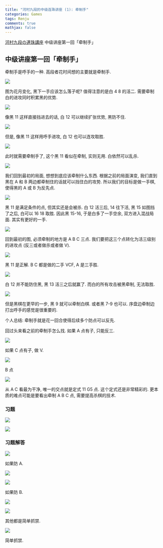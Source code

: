 ```yaml
---
title: "河村九段的中级连珠讲座 (1): 牵制手"
categories: Games
tags: Renju
comments: true
mathjax: false
---
```


[河村九段の連珠講座](http://www.kyogo.org/contents/kouza.html) 中级讲座第一回「牵制手」

<!-- more -->

## 中级讲座第一回「牵制手」

牵制手是呼手的一种. 高段者花时间想的主要就是牵制手.

![](https://shiina18.github.io/assets/posts/images/20201113093233270_18993.png)

图为花月变化, 黑下一手应该怎么落子呢? 值得注意的是白 4 8 的活二. 需要牵制白的进攻同时积累黑的优势.

![](https://shiina18.github.io/assets/posts/images/20201113093525357_15817.png)

像黑 11 这样直接挡进去的话, 白 12 可以继续扩张优势, 黑防不住.

![](https://shiina18.github.io/assets/posts/images/20201113093616875_10774.png)

但是, 像黑 11 这样用呼手进攻, 白 12 也可以连攻取胜. 

![](https://shiina18.github.io/assets/posts/images/20201113093813653_5155.png)

此时就需要牵制手了, 这个黑 11 看似在牵制, 实则无用. 白依然可以乱杀.

![](https://shiina18.github.io/assets/posts/images/20201113093913625_31882.png)

我们回到最初的局面, 想想到底应该牵制什么东西. 根据之前的局面演变, 我们直到黑在 A 和 B 两边都牵制住的话就可以挡住白的攻势. 所以我们的目标是做一手棋, 使得黑的 A 或 B 为反先点.

![](https://shiina18.github.io/assets/posts/images/20201113094259860_30045.png)

黑 11 是满足条件的点, 但其实还是会被杀. 白 12 活三后, 14 往下活, 黑 15 如图挡了之后, 白可以 16 18 取胜. 因此黑 15-16, 于是白多了一手空余, 双方进入混战局面. 其实有更好的一手.

![](https://shiina18.github.io/assets/posts/images/20201113094732353_17342.png)

回到最初的图, 必须牵制的地方是 A B C 三点. 我们要把这三个点转化为活三级别的进攻点 (反三或者做杀或者做 V).

![](https://shiina18.github.io/assets/posts/images/20201113095001529_315.png)

黑 11 是正解. B C 都是做的二手 VCF, A 是三手胜.

![](https://shiina18.github.io/assets/posts/images/20201113100305846_5463.png)

白 12 并不能防住黑, 黑 13 活三之后就赢了. 而白的所有攻击被黑牵制, 无法取胜.

![](https://shiina18.github.io/assets/posts/images/20201113101426942_24570.png)

但是黑棋在更早的一步, 黑 9 就可以牵制白棋. 或者黑 7-9 也可以. 序盘边牵制边打出呼手的感觉是很重要的.

个人总结: 牵制手就是花一回合使得后续多个防点可以反先.

回过头来看之前的牵制手怎么找. 如果 A 点有子, 只能反三.

![](https://shiina18.github.io/assets/posts/images/20201113212213888_7430.png)

如果 C 点有子, 做 V.

![](https://shiina18.github.io/assets/posts/images/20201113212350046_17097.png)

B 点

![](https://shiina18.github.io/assets/posts/images/20201113212557790_13473.png)

从 A C 看最为干净, 唯一的交点就是定式 11 G5 点. 这个定式还是非常精彩的. 更本质的难点可能是要看出牵制 A B C 点, 需要提高杀棋的技术.


### 习题

![](https://shiina18.github.io/assets/posts/images/20201113101656185_28659.png)

![](https://shiina18.github.io/assets/posts/images/20201113101704119_18572.png)

### 习题解答

![](https://shiina18.github.io/assets/posts/images/20201113103947648_1058.png)

如果防 A.

![](https://shiina18.github.io/assets/posts/images/20201113103809219_22438.png)

![](https://shiina18.github.io/assets/posts/images/20201113103914156_7195.png)

如果防 B.

![](https://shiina18.github.io/assets/posts/images/20201113104052588_19399.png)

![](https://shiina18.github.io/assets/posts/images/20201113111316061_21978.png)

其他都是简单抓禁.

![](https://shiina18.github.io/assets/posts/images/20201113112234618_13326.png)

简单抓禁.